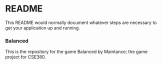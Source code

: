 # README #

This README would normally document whatever steps are necessary to get your application up and running.

### Balanced ###
This is the repository for the game Balanced by Maintance; the game project for CSE380.
